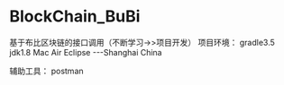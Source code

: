 # BlockChain_BuBi
基于布比区块链的接口调用（不断学习->>项目开发）
项目环境：
gradle3.5
jdk1.8
Mac Air
Eclipse
---Shanghai China

辅助工具：
postman

